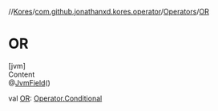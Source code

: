 //[Kores](../../index.md)/[com.github.jonathanxd.kores.operator](../index.md)/[Operators](index.md)/[OR](-o-r.md)



# OR  
[jvm]  
Content  
@[JvmField](https://kotlinlang.org/api/latest/jvm/stdlib/kotlin.jvm/-jvm-field/index.html)()  
  
val [OR](-o-r.md): [Operator.Conditional](../-operator/-conditional/index.md)  



